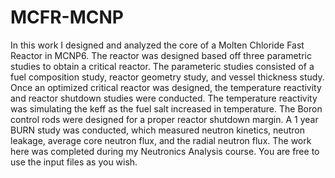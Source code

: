 # MCFR-MCNP
In this work I designed and analyzed the core of a Molten Chloride Fast Reactor in MCNP6. The reactor was designed based off three parametric studies to obtain a critical reactor. The parameteric studies consisted of a fuel composition study, reactor geometry study, and vessel thickness study. Once an optimized critical reactor was designed, the temperature reactivity and reactor shutdown studies were conducted. The temperature reactivity was simulating the keff as the fuel salt increased in temperature. The Boron control rods were designed for a proper reactor shutdown margin. A 1 year BURN study was conducted, which measured neutron kinetics, neutron leakage, average core neutron flux, and the radial neutron flux. The work here was completed during my Neutronics Analysis course. You are free to use the input files as you wish.
